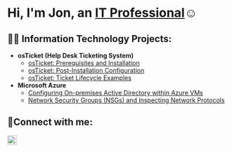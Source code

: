 # <h1>Hi, I'm Jon, an <a href="https://linkedin.com/in/Josh">IT Professional</a>☺</h1>

<h2>👨‍💻 Information Technology Projects:</h2>

- <b>osTicket (Help Desk Ticketing System)</b>
  - [osTicket: Prerequisites and Installation](https://github.com/JPrice03/osticket-prereqs)
  - [osTicket: Post-Installation Configuration](https://github.com/JPrice/post-install-config)
  - [osTicket: Ticket Lifecycle Examples](https://github.com/JPrice/ticket-lifecycle)
- <b>Microsoft Azure</b>
  - [Configuring On-premises Active Directory within Azure VMs](https://github.com/JPrice/configure-ad)
  - [Network Security Groups (NSGs) and Inspecting Network Protocols](https://github.com/JPrice/azure-network-protocols)

<h2>🤳Connect with me:</h2>


[<img align="left" alt="Jon Price | LinkedIn" width="22px" src="https://cdn.jsdelivr.net/npm/simple-icons@v3/icons/linkedin.svg" />][linkedin]



[linkedin]: https://linkedin.com/in/Josh

